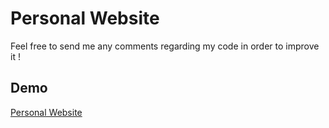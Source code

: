 # Personal Website

Feel free to send me any comments regarding my code in order to improve it !

Demo
--------------------

 <a href="http://pakseresht.io" target="_blank">Personal Website</a>
